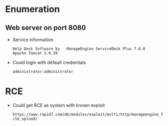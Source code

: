 # Enumeration

## Web server on port 8080

- Service information 

	```
	Help Desk Software by 	ManageEngine ServiceDesk Plus 7.6.0
	Apache Tomcat 5.0.28
	```

- Could login with default credentials

	`administrator:administrator`

# RCE

- Could get RCE as system with known exploit

	`https://www.rapid7.com/db/modules/exploit/multi/http/manageengine_file_upload/`
